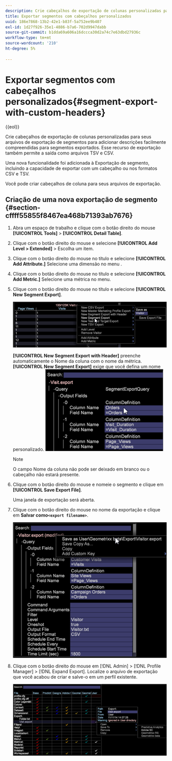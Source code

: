 ```yaml
---
description: Crie cabeçalhos de exportação de colunas personalizadas para seus arquivos de exportação de segmentos para adicionar descrições facilmente compreendidas para segmentos exportados. Esse recurso de exportação também permite a saída como arquivos TSV e CSV.
title: Exportar segmentos com cabeçalhos personalizados
uuid: 186e7868-13b2-42e1-b83f-5a752ee9b407
exl-id: 1d27f926-35e1-4886-b7a6-702d9947dabb
source-git-commit: b1dda69a606a16dccca30d2a74c7e63dbd27936c
workflow-type: tm+mt
source-wordcount: '210'
ht-degree: 5%

---
```


# Exportar segmentos com cabeçalhos personalizados{#segment-export-with-custom-headers}

{{eol}}

Crie cabeçalhos de exportação de colunas personalizadas para seus arquivos de exportação de segmentos para adicionar descrições facilmente compreendidas para segmentos exportados. Esse recurso de exportação também permite a saída como arquivos TSV e CSV.

Uma nova funcionalidade foi adicionada à Exportação de segmento, incluindo a capacidade de exportar com um cabeçalho ou nos formatos CSV e TSV.

Você pode criar cabeçalhos de coluna para seus arquivos de exportação.

## Criação de uma nova exportação de segmento {#section-cffff55855f8467ea468b71393ab7676}

1. Abra um espaço de trabalho e clique com o botão direito do mouse **[!UICONTROL Tools]** > **[!UICONTROL Detail Table]**.

1. Clique com o botão direito do mouse e selecione **[!UICONTROL Add Level > Extended]** > Escolha um item.
1. Clique com o botão direito do mouse no título e selecione **[!UICONTROL Add Attribute.]** Selecione uma dimensão no menu .

1. Clique com o botão direito do mouse no título e selecione **[!UICONTROL Add Metric.]** Selecione uma métrica no menu.

1. Clique com o botão direito do mouse no título e selecione **[!UICONTROL New Segment Export]**.

   ![](assets/segment_export_headers.png)

   **[!UICONTROL New Segment Export with Header]** preenche automaticamente o Nome da coluna com o nome da métrica. **[!UICONTROL New Segment Export]** exige que você defina um nome personalizado. ![](assets/segment_export_with_headers.png)

   >[!NOTE]
   >
   >O campo Nome da coluna não pode ser deixado em branco ou o cabeçalho não estará presente.

1. Clique com o botão direito do mouse e nomeie o segmento e clique em **[!UICONTROL Save Export File]**.

   Uma janela de exportação será aberta.

1. Clique com o botão direito do mouse no nome da exportação e clique em **Salvar como`<export filename>`**.

   ![](assets/segment_export_headers_7.png)

1. Clique com o botão direito do mouse em [!DNL Admin] > [!DNL Profile Manager] > [!DNL Expand Export]. Localize o arquivo de exportação que você acabou de criar e salve-o em um perfil existente.

   ![](assets/segment_export_headers_8.png)
